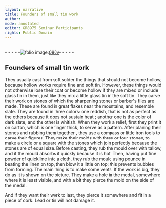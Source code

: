 ```yaml
---
layout: narrative
title: Founders of small tin work
author:
mode: annotated
editor: GR8975 Seminar Participants
rights: Public Domain
---
```


 <br/>- - - - -<a href="http://gallica.bnf.fr/ark:/12148/btv1b10500001g/f166.image"><img src="assets/photo-icon.png" alt="folio image: " style="display:inline-block; margin-bottom:-3px;">080v</a>- - - - - <br/> 
## Founders of small tin work

 
 They usually cast from soft solder the things that should not become hollow, because hollow works require fine and soft tin. However, these things would not otherwise lose their coat or become hollow if they are mixed or include glass tin in them, just like they mix a little glass tin in the soft tin. They carve their work on stones of which the sharpening stones or barber's files are made. These are found in great flakes near the mountains, and resemble slate. They are found in three colors: one reddish, that is not as perfect as the others because it does not sustain heat ; another one is the color of dark slate, and the other is whitish. When they work a relief, first they print it on carton, which is one finger thick, to serve as a pattern. After planing their stones and rubbing them together , they use a compass or little iron tools to carve their figures. They make their molds with three or four stones, to make a circle or a square with the stones which join perfectly because the stones are of equal size. Before casting, they rub the mould over with tallow, and it the mould absorbs it quickly because it is hot. Then, having put fine powder of quicklime into a cloth, they rub the mould using pounce in beating the linen on top, then blow it a little on top; this prevents bubbles from forming. The main thing is to make some vents. If the work is big, they do as it is shown on the picture. They make a hole in the medal, somewhere where it is least visible, and with a bit they pierce the mold on the side of the medal. 
  
And if they want their work to last, they pierce it somewhere and fit in a piece of cork. Lead or tin will not damage it. 
 